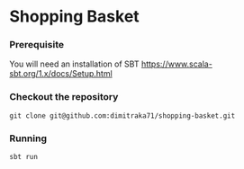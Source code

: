 # Shopping Basket

### Prerequisite
You will need an installation of SBT
https://www.scala-sbt.org/1.x/docs/Setup.html

### Checkout the repository
`
git clone git@github.com:dimitraka71/shopping-basket.git
`

### Running
`
sbt run
`